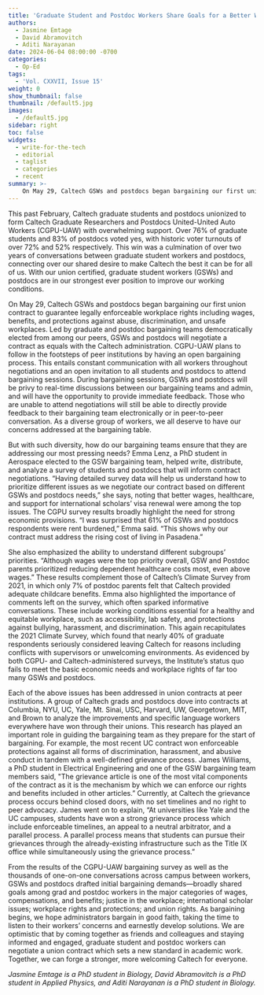 ```yaml
---
title: 'Graduate Student and Postdoc Workers Share Goals for a Better Workplace as Union Bargaining Begins'
authors:
  - Jasmine Emtage
  - David Abramovitch
  - Aditi Narayanan
date: 2024-06-04 08:00:00 -0700
categories:
  - Op-Ed
tags:
  - 'Vol. CXXVII, Issue 15'
weight: 0
show_thumbnail: false
thumbnail: /default5.jpg
images:
  - /default5.jpg
sidebar: right
toc: false
widgets:
  - write-for-the-tech
  - editorial
  - taglist
  - categories
  - recent
summary: >-
    On May 29, Caltech GSWs and postdocs began bargaining our first union contract to guarantee legally enforceable workplace rights including wages, benefits, and protections against abuse, discrimination, and unsafe workplaces...
---
```


This past February, Caltech graduate students and postdocs unionized to form Caltech Graduate Researchers and Postdocs United-United Auto Workers (CGPU-UAW) with overwhelming support. Over 76% of graduate students and 83% of postdocs voted yes, with historic voter turnouts of over 72% and 52% respectively. This win was a culmination of over two years of conversations between graduate student workers and postdocs, connecting over our shared desire to make Caltech the best it can be for all of us. With our union certified, graduate student workers (GSWs) and postdocs are in our strongest ever position to improve our working conditions.

On May 29, Caltech GSWs and postdocs began bargaining our first union contract to guarantee legally enforceable workplace rights including wages, benefits, and protections against abuse, discrimination, and unsafe workplaces. Led by graduate and postdoc bargaining teams democratically elected from among our peers, GSWs and postdocs will negotiate a contract as equals with the Caltech administration. CGPU-UAW plans to follow in the footsteps of peer institutions by having an open bargaining process. This entails constant communication with all workers throughout negotiations and an open invitation to all students and postdocs to attend bargaining sessions. During bargaining sessions, GSWs and postdocs will be privy to real-time discussions between our bargaining teams and admin, and will have the opportunity to provide immediate feedback. Those who are unable to attend negotiations will still be able to directly provide feedback to their bargaining team electronically or in peer-to-peer conversation. As a diverse group of workers, we all deserve to have our concerns addressed at the bargaining table.

But with such diversity, how do our bargaining teams ensure that they are addressing our most pressing needs? Emma Lenz, a PhD student in Aerospace elected to the GSW bargaining team, helped write, distribute, and analyze a survey of students and postdocs that will inform contract negotiations. “Having detailed survey data will help us understand how to prioritize different issues as we negotiate our contract based on different GSWs and postdocs needs,” she says, noting that better wages, healthcare, and support for international scholars’ visa renewal were among the top issues. The CGPU survey results broadly highlight the need for strong economic provisions. “I was surprised that 61% of GSWs and postdocs respondents were rent burdened,” Emma said. “This shows why our contract must address the rising cost of living in Pasadena.”

She also emphasized the ability to understand different subgroups’ priorities. “Although wages were the top priority overall, GSW and Postdoc parents prioritized reducing dependent healthcare costs most, even above wages.” These results complement those of Caltech’s Climate Survey from 2021, in which only 7% of postdoc parents felt that Caltech provided adequate childcare benefits. Emma also highlighted the importance of comments left on the survey, which often sparked informative conversations. These include working conditions essential for a healthy and equitable workplace, such as accessibility, lab safety, and protections against bullying, harassment, and discrimination. This again recapitulates the 2021 Climate Survey, which found that nearly 40% of graduate respondents seriously considered leaving Caltech for reasons including conflicts with supervisors or unwelcoming environments.  As evidenced by both CGPU- and Caltech-administered surveys, the Institute’s status quo fails to meet the basic economic needs and workplace rights of far too many GSWs and postdocs.

Each of the above issues has been addressed in union contracts at peer institutions. A group of Caltech grads and postdocs dove into contracts at Columbia, NYU, UC, Yale, Mt. Sinai, USC, Harvard, UW, Georgetown, MIT, and Brown to analyze the improvements and specific language workers everywhere have won through their unions. This research has played an important role in guiding the bargaining team as they prepare for the start of bargaining. For example, the most recent UC contract won enforceable protections against all forms of discrimination, harassment, and abusive conduct in tandem with a well-defined grievance process. James Williams, a PhD student in Electrical Engineering and one of the GSW bargaining team members said, "The grievance article is one of the most vital components of the contract as it is the mechanism by which we can enforce our rights and benefits included in other articles.” Currently, at Caltech the grievance process occurs behind closed doors, with no set timelines and no right to peer advocacy. James went on to explain, “At universities like Yale and the UC campuses, students have won a strong grievance process which include enforceable timelines, an appeal to a neutral arbitrator, and a parallel process. A parallel process means that students can pursue their grievances through the already-existing infrastructure such as the Title IX office while simultaneously using the grievance process.”

From the results of the CGPU-UAW bargaining survey as well as the thousands of one-on-one conversations across campus between workers, GSWs and postdocs drafted initial bargaining demands—broadly shared goals among grad and postdoc workers in the major categories of wages, compensations, and benefits; justice in the workplace; international scholar issues; workplace rights and protections; and union rights. As bargaining begins, we hope administrators bargain in good faith, taking the time to listen to their workers’ concerns and earnestly develop solutions. We are optimistic that by coming together as friends and colleagues and staying informed and engaged, graduate student and postdoc workers can negotiate a union contract which sets a new standard in academic work. Together, we can forge a stronger, more welcoming Caltech for everyone.

*Jasmine Emtage is a PhD student in Biology, David Abramovitch is a PhD student in Applied Physics, and Aditi Narayanan is a PhD student in Biology.*